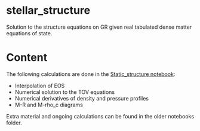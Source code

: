# stellar_structure
Solution to the structure equations on GR given real tabulated dense matter equations of state.
# Content
The following calculations are done in the [Static_structure notebook](https://nbviewer.jupyter.org/github/DavidRamosSal/stellar_structure/blob/master/Static_structure.ipynb):
* Interpolation of EOS
* Numerical solution to the TOV equations
* Numerical derivatives of density and pressure profiles
* M-R and M-rho_c diagrams

Extra material and ongoing calculations can be found in the older notebooks folder.
